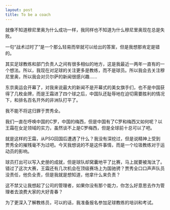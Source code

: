 ```yaml
---
layout: post
title: To be a coach
---
```

就像不知道穆尼里奥为什么成功一样，我同样也不知道为什么穆尼里奥现在总是失败。

一句“战术过时了”是一个那么轻易而举就可以给出的答案，但是我想那肯定是错的。

其实足球教练和部门负责人之间有很多相似的地方，这是我最近一两年一直有的一个想法。所以，我现在对足球的关注更多是教练，而不是球员。所以我会去关注穆尼里奥，所以我会对贝尔萨的新闻很感兴趣......

东京奥运会开幕了，对我来说最大的新闻不是开幕式的美女旗手们，也不是中国获得了几枚金牌，而是王霜进了四个球之后，中国队还耻辱地在迫切需要胜利的情况下，和排名百名开外的非洲队打平了。

我不能不将这归罪于贾秀全。

我们一直在呼唤中国的C罗，中国的梅西，但是中国有了C罗和梅西又如何呢？以王霜在女足领域的实力，虽然谈不上是C罗梅西，但是全球前十总可以了吧。

就是这样的王霜，从PSG回国后遭遇了什么？我没有深挖过，但是说精神上受到贾秀全的摧残毫不为过吧。今天我想说的不是这件事情，而是一个垃圾教练对于运动员的影响。

球员打出可以写入史册的成就，但是球队却窝囊地平了比赛，马上就要被淘汰了。错过了这次大赛，王霜还有几次机会在顶级赛场上为国驰骋？贾秀全口口声声队员没责任，他负全责，但是我就是想知道，他拿什么来负责？

这不禁又让我想起了公司的管理者，如果你没有那个能力，你怎么好意思去作为管理者去浪费大家的大好青春？

为了更深入了解教练员，可以的话，我准备报名参加足球教练的培训和考试。
